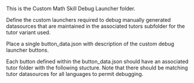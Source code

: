 This is the Custom Math Skill Debug Launcher folder.

Define the custom launchers required to debug manually generated datasources that are maintained in the associated tutors subfolder for the tutor variant used.

Place a single button_data.json with description of the custom debug launcher buttons.

Each button defined within the button_data.json should have an associated tutor folder with the following stucture. Note that there should be matching tutor datasources for all languages to permit debugging.

<tutorfolder>
	<en>
		<named datasource.json>
	<sw>
		<named datasource.json>

		